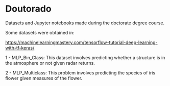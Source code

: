 # Doutorado

Datasets and Jupyter notebooks made during the doctorate degree course.

Some datasets were obtained in:

https://machinelearningmastery.com/tensorflow-tutorial-deep-learning-with-tf-keras/

1 - MLP_Bin_Class: This dataset involves predicting whether a structure is in the atmosphere or not given radar returns.

2 - MLP_Multiclass: This problem involves predicting the species of iris flower given measures of the flower.
